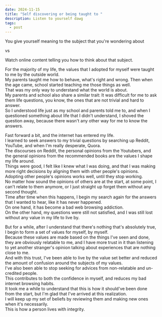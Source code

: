 ```yaml
---
date: 2024-11-15
title: "Self discovering or being taught to "
description: Listen to yourself dawg
tags:
  - post
---
```

You give yourself meaning to the subject that you're wondering about

vs

Watch online content telling you how to think about that subject.

For the majority of my life, the values that I adopted for myself were taught to me by the outside world.\
My parents taught me how to behave, what's right and wrong. Then when the age came, school started teaching me those things as well.\
That was my only way to understand what the world is about.\
My parents and school also share a similar trait: It was difficult for me to ask them life questions, you know, the ones that are not trivial and hard to answer.\
So I understood life just as my school and parents told me to, and when I questioned something about life that I didn't understand, I shoved the question away, because there wasn't any other way for me to know the answers.

Fast forward a bit, and the internet has entered my life.\
I learned to seek answers to my trivial questions by searching up Reddit, YouTube, and when I'm really desperate, Quora.\
The discourses on Reddit, the personal opinions from the Youtubers, and the general opinions from the recommended books are the values I shape my life around.\
Things were good, I felt like I knew what I was doing, and that I was making more right decisions by aligning them with other people's opinions.\
Adopting other people's opinions works well, until they stop working.\
No matter how sound the opinions of others are at the start, at some point, I can't relate to them anymore, or I just straight up forget them without any second thought.\
Time after time when this happens, I begin my search again for the answers that I wanted to hear, like it has never happened.\
On one hand, it has become a bad web browsing addiction. \
On the other hand, my questions were still not satisfied, and I was still lost without any value in my life to live by.


But for a while, after I understand that there's nothing that's absolutely true, I begin to form a set of values for myself, by myself.\
Because these values are made based on the things I've seen and done, they are obviously relatable to me, and I have more trust in it than listening to yet another stranger's opinion talking about experiences that are nothing close to me.\
And with this trust, I've been able to live by the value set better and reduced the amount of confusion around the subjects of my values.\
I've also been able to stop seeking for advices from non-relatable and un-credited people.\
This contributes to both the confidence in myself, and reduces my bad internet browsing habits.\
It took me a while to understand that this is how it should've been done from the start, but I'm glad that I've arrived at this realization.\
I will keep up my set of beliefs by reviewing them and making new ones when it's necessarily.\
This is how a person lives with integrity.
